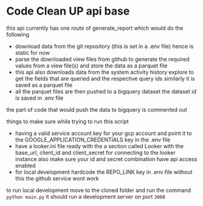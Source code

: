 # Code Clean UP api base

this api currently has one route of generate_report which would do the following
- download data from the git repository (this is set in a .env file) hence is static for now
- parse the downloaded view files from github to generate the required values from a view file(s) and store the data as a parquet file
- this api also downloads data from the system activity history explore to get the fields that are queried and the respective query ids similarly it is saved as a parquet file
- all the parquet files are then pushed to a bigquery dataset the dataset id is saved in .env file

the part of code that would push the data to bigquery is commented out

things to make sure while trying to run this script
- having a valid service account key for your gcp account and point it to the GOOGLE_APPLICATION_CREDENTIALS key in the .env file
- have a looker.ini file ready with the a section called Looker with the base_url, client_id and client_secret for connecting to the looker instance also make sure your id and secret combination have api access enabled
- for local development hardcode the REPO_LINK key in .env file without this the github service wont work

to run local development move to the cloned folder and run the command `python main.py` it should run a development server on port `3000`
